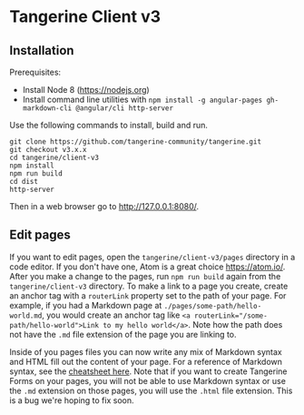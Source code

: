 # Tangerine Client v3

## Installation
Prerequisites:
- Install Node 8 (https://nodejs.org)
- Install command line utilities with `npm install -g angular-pages gh-markdown-cli @angular/cli http-server`

Use the following commands to install, build and run. 
```
git clone https://github.com/tangerine-community/tangerine.git
git checkout v3.x.x
cd tangerine/client-v3
npm install
npm run build
cd dist
http-server
```

Then in a web browser go to http://127.0.0.1:8080/.

## Edit pages
If you want to edit pages, open the `tangerine/client-v3/pages` directory in a code editor. If you don't have one, Atom is a great choice https://atom.io/. After you make a change to the pages, run `npm run build` again from the `tangerine/client-v3` directory. To make a link to a page you create, create an anchor tag with a `routerLink` property set to the path of your page. For example, if you had a Markdown page at `./pages/some-path/hello-world.md`, you would create an anchor tag like `<a routerLink="/some-path/hello-world">Link to my hello world</a>`. Note how the path does not have the `.md` file extension of the page you are linking to. 

Inside of you pages files you can now write any mix of Markdown syntax and HTML fill out the content of your page. For a reference of Markdown syntax, see the [cheatsheet here](https://github.com/adam-p/markdown-here/wiki/Markdown-Cheatsheet). Note that if you want to create Tangerine Forms on your pages, you will not be able to use Markdown syntax or use the `.md` extension on those pages, you will use the `.html` file extension. This is a bug we're hoping to fix soon.

